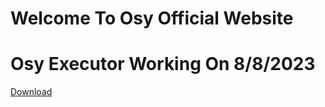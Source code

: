# Welcome To Osy Official Website
# Osy Executor Working On 8/8/2023
[Download](https://link-hub.net/854704/download-osy-executor)
